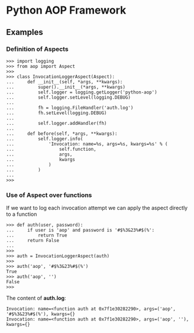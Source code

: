 Python AOP Framework
====================

Examples
--------

### Definition of Aspects ###

	>>> import logging
	>>> from aop import Aspect
	>>> 
	>>> class InvocationLoggerAspect(Aspect):
	...     def __init__(self, *args, **kwargs):
	...         super().__init__(*args, **kwargs)
	...         self.logger = logging.getLogger('python-aop')
	...         self.logger.setLevel(logging.DEBUG)
	...     
	...         fh = logging.FileHandler('auth.log')
	...         fh.setLevel(logging.DEBUG)
	...     
	...         self.logger.addHandler(fh)
	...     
	...     def before(self, *args, **kwargs):
	...         self.logger.info(
	...             'Invocation: name=%s, args=%s, kwargs=%s' % (
	...                 self.function,
	...                 args,
	...                 kwargs
	...             )
	...         )
	... 
	>>> 


### Use of Aspect over functions ###

If we want to log each invocation attempt we can apply the aspect directly to a function

	>>> def auth(user, password):
	...     if user is 'aop' and password is '#$%3&23%#$(%':
	...         return True
	...     return False
	... 
	>>> 
	>>> auth = InvocationLoggerAspect(auth)
	>>> 
	>>> auth('aop', '#$%3&23%#$(%')
	True
	>>> auth('aop', '')
	False
	>>>

The content of **auth.log**:

	Invocation: name=<function auth at 0x7f1e30282290>, args=('aop', '#$%3&23%#$(%'), kwargs={}
	Invocation: name=<function auth at 0x7f1e30282290>, args=('aop', ''), kwargs={}
